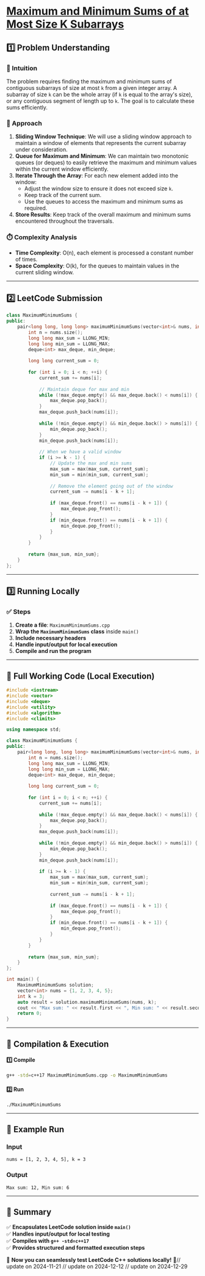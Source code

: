 # **[Maximum and Minimum Sums of at Most Size K Subarrays](https://leetcode.com/problems/maximum-and-minimum-sums-of-at-most-size-k-subarrays/description/)**  

## **1️⃣ Problem Understanding**  
### **📌 Intuition**  
The problem requires finding the maximum and minimum sums of contiguous subarrays of size at most `k` from a given integer array. A subarray of size `k` can be the whole array (if `k` is equal to the array's size), or any contiguous segment of length up to `k`. The goal is to calculate these sums efficiently.

### **🚀 Approach**  
1. **Sliding Window Technique**: We will use a sliding window approach to maintain a window of elements that represents the current subarray under consideration.
2. **Queue for Maximum and Minimum**: We can maintain two monotonic queues (or deques) to easily retrieve the maximum and minimum values within the current window efficiently.
3. **Iterate Through the Array**: For each new element added into the window:
   - Adjust the window size to ensure it does not exceed size `k`.
   - Keep track of the current sum.
   - Use the queues to access the maximum and minimum sums as required.
4. **Store Results**: Keep track of the overall maximum and minimum sums encountered throughout the traversals.

### **⏱️ Complexity Analysis**  
- **Time Complexity**: O(n), each element is processed a constant number of times.
- **Space Complexity**: O(k), for the queues to maintain values in the current sliding window.

---  

## **2️⃣ LeetCode Submission**  
```cpp
class MaximumMinimumSums {
public:
    pair<long long, long long> maximumMinimumSums(vector<int>& nums, int k) {
        int n = nums.size();
        long long max_sum = LLONG_MIN;
        long long min_sum = LLONG_MAX;
        deque<int> max_deque, min_deque;
        
        long long current_sum = 0;
        
        for (int i = 0; i < n; ++i) {
            current_sum += nums[i];
            
            // Maintain deque for max and min
            while (!max_deque.empty() && max_deque.back() < nums[i]) {
                max_deque.pop_back();
            }
            max_deque.push_back(nums[i]);
            
            while (!min_deque.empty() && min_deque.back() > nums[i]) {
                min_deque.pop_back();
            }
            min_deque.push_back(nums[i]);
            
            // When we have a valid window
            if (i >= k - 1) {
                // Update the max and min sums
                max_sum = max(max_sum, current_sum);
                min_sum = min(min_sum, current_sum);
                
                // Remove the element going out of the window
                current_sum -= nums[i - k + 1];
                
                if (max_deque.front() == nums[i - k + 1]) {
                    max_deque.pop_front();
                }
                if (min_deque.front() == nums[i - k + 1]) {
                    min_deque.pop_front();
                }
            }
        }
        
        return {max_sum, min_sum};
    }
};  
```  

---  

## **3️⃣ Running Locally**  
### **✅ Steps**  
1. **Create a file**: `MaximumMinimumSums.cpp`  
2. **Wrap the `MaximumMinimumSums` class** inside `main()`  
3. **Include necessary headers**  
4. **Handle input/output for local execution**  
5. **Compile and run the program**  

---  

## **📝 Full Working Code (Local Execution)**  
```cpp
#include <iostream>
#include <vector>
#include <deque>
#include <utility>
#include <algorithm>
#include <climits>

using namespace std;

class MaximumMinimumSums {
public:
    pair<long long, long long> maximumMinimumSums(vector<int>& nums, int k) {
        int n = nums.size();
        long long max_sum = LLONG_MIN;
        long long min_sum = LLONG_MAX;
        deque<int> max_deque, min_deque;
        
        long long current_sum = 0;
        
        for (int i = 0; i < n; ++i) {
            current_sum += nums[i];
            
            while (!max_deque.empty() && max_deque.back() < nums[i]) {
                max_deque.pop_back();
            }
            max_deque.push_back(nums[i]);
            
            while (!min_deque.empty() && min_deque.back() > nums[i]) {
                min_deque.pop_back();
            }
            min_deque.push_back(nums[i]);
            
            if (i >= k - 1) {
                max_sum = max(max_sum, current_sum);
                min_sum = min(min_sum, current_sum);
                
                current_sum -= nums[i - k + 1];
                
                if (max_deque.front() == nums[i - k + 1]) {
                    max_deque.pop_front();
                }
                if (min_deque.front() == nums[i - k + 1]) {
                    min_deque.pop_front();
                }
            }
        }
        
        return {max_sum, min_sum};
    }
};

int main() {
    MaximumMinimumSums solution;
    vector<int> nums = {1, 2, 3, 4, 5};
    int k = 3;
    auto result = solution.maximumMinimumSums(nums, k);
    cout << "Max sum: " << result.first << ", Min sum: " << result.second << endl;
    return 0;
}  
```  

---  

## **🔧 Compilation & Execution**  
#### **1️⃣ Compile**  
```bash
g++ -std=c++17 MaximumMinimumSums.cpp -o MaximumMinimumSums
```  

#### **2️⃣ Run**  
```bash
./MaximumMinimumSums
```  

---  

## **🎯 Example Run**  
### **Input**  
```
nums = [1, 2, 3, 4, 5], k = 3
```  
### **Output**  
```
Max sum: 12, Min sum: 6
```  

---  

## **📌 Summary**  
✅ **Encapsulates LeetCode solution inside `main()`**  
✅ **Handles input/output for local testing**  
✅ **Compiles with `g++ -std=c++17`**  
✅ **Provides structured and formatted execution steps**  

🚀 **Now you can seamlessly test LeetCode C++ solutions locally!** 🚀// update on 2024-11-21
// update on 2024-12-12
// update on 2024-12-29
